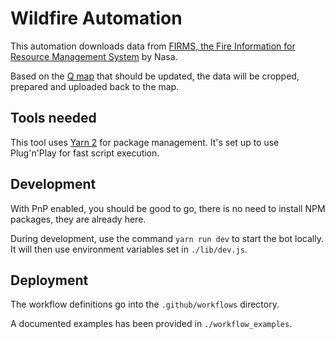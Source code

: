 # Wildfire Automation

This automation downloads data from [FIRMS, the Fire Information for Resource Management System](https://firms.modaps.eosdis.nasa.gov) by Nasa.

Based on the [Q map](https://medium.com/nzz-open/lets-build-together-nzz-s-storytelling-toolbox-q-is-now-open-source-39decb92aeca) that should be updated, the data will be cropped, prepared and uploaded back to the map.

## Tools needed

This tool uses [Yarn 2](https://yarnpkg.com) for package management. It's set up to use Plug'n'Play for fast script execution.

## Development
With PnP enabled, you should be good to go, there is no need to install NPM packages, they are already here.

During development, use the command `yarn run dev` to start the bot locally. It will then use environment variables set in `./lib/dev.js`.


## Deployment

The workflow definitions go into the `.github/workflows` directory.

A documented examples has been provided in `./workflow_examples`.